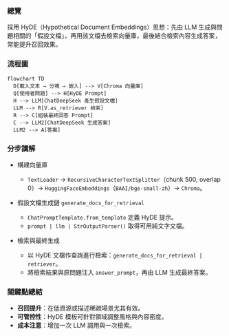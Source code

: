 ### 總覽
採用 HyDE（Hypothetical Document Embeddings）思想：先由 LLM 生成與問題相關的「假設文檔」，再用該文檔去檢索向量庫，最後結合檢索內容生成答案，常能提升召回效果。

### 流程圖
```mermaid
flowchart TD
  D[載入文本 → 分塊 → 嵌入] --> V[Chroma 向量庫]
  Q[使用者問題] --> H[HyDE Prompt]
  H --> LLM[ChatDeepSeek 產生假設文檔]
  LLM --> R[V.as_retriever 檢索]
  R --> C[組裝最終回答 Prompt]
  C --> LLM2[ChatDeepSeek 生成答案]
  LLM2 --> A[答案]
```

### 分步講解
- 構建向量庫
  - `TextLoader` → `RecursiveCharacterTextSplitter`（chunk 500, overlap 0）→ `HuggingFaceEmbeddings`（`BAAI/bge-small-zh`）→ `Chroma`。

- 假設文檔生成鏈 `generate_docs_for_retrieval`
  - `ChatPromptTemplate.from_template` 定義 HyDE 提示。
  - `prompt | llm | StrOutputParser()` 取得可用純文字文檔。

- 檢索與最終生成
  - 以 HyDE 文檔作查詢進行檢索：`generate_docs_for_retrieval | retriever`。
  - 將檢索結果與原問題注入 `answer_prompt`，再由 LLM 生成最終答案。

### 關鍵點總結
- **召回提升**：在低資源或描述稀疏場景尤其有效。
- **可管控性**：HyDE 模板可針對領域調整風格與內容密度。
- **成本注意**：增加一次 LLM 調用與一次檢索。


